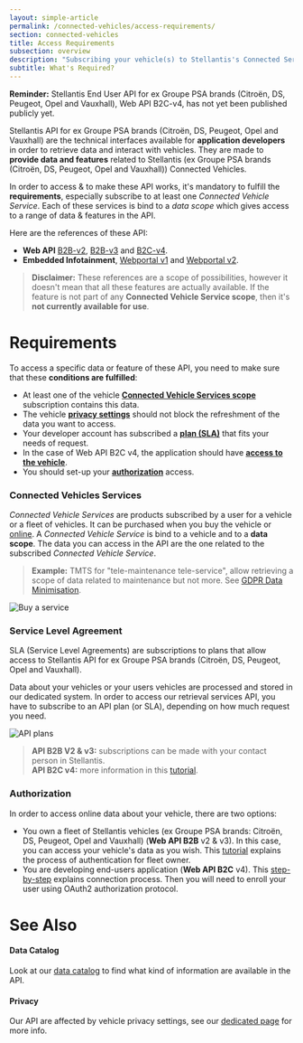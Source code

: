 ```yaml
---
layout: simple-article
permalink: /connected-vehicles/access-requirements/
section: connected-vehicles
title: Access Requirements
subsection: overview
description: "Subscribing your vehicle(s) to Stellantis's Connected Services is mandatory in order to retrieve data."
subtitle: What's Required?
---
```


<div class="notification page-disclaimer">
    <p><strong>Reminder:</strong> Stellantis End User API for ex Groupe PSA brands (Citroën, DS, Peugeot, Opel and Vauxhall), Web API B2C-v4, has not yet been published publicly yet.</p>
</div>


Stellantis API for ex Groupe PSA brands (Citroën, DS, Peugeot, Opel and Vauxhall) are the technical interfaces available for **application developers** in order to retrieve data and interact with vehicles. They are made to **provide data and features** related to Stellantis (ex Groupe PSA brands (Citroën, DS, Peugeot, Opel and Vauxhall)) Connected Vehicles.

In order to access & to make these API works, it's mandatory to fulfill the **requirements**, especially subscribe to at least one *Connected Vehicle Service*. Each of these services is bind to a *data scope* which gives access to a range of data & features in the API.

Here are the references of these API:
- **Web API** [B2B-v2]({{site.baseurl}}/webapi/b2b/api-reference-v2/specification/#article), [B2B-v3]({{site.baseurl}}/webapi/b2b/api-reference-v3/specification/#article) and [B2C-v4]({{site.baseurl}}/webapi/b2c/api-reference/specification/#article).
- **Embedded Infotainment**, [Webportal v1]({{site.baseurl}}/webportal/v1/api-reference/list/#article) and [Webportal v2]({{site.baseurl}}/webportal/v2/api-reference/list/#article).

> **Disclaimer:** These references are a scope of possibilities, however it doesn't mean that all these features are actually available. If the feature is not part of any **Connected Vehicle Service scope**, then it's **not currently available for use**.

# Requirements

To access a specific data or feature of these API, you need to make sure that these **conditions are fulfilled**: 
- At least one of the vehicle **[Connected Vehicle Services scope](#connected-vehicle-services)** subscription contains this data.
- The vehicle **[privacy settings]({{site.baseurl}}/connected-vehicles/privacy/#article)** should not block the refreshment of the data you want to access.
- Your developer account has subscribed a **[plan (SLA)](#service-level-agreement)** that fits your needs of request.
- In the case of Web API B2C v4, the application should have **[access to the vehicle]({{site.baseurl}}/webapi/b2c/quickstart/connect/#article)**.
- You should set-up your **[authorization](#authorization)** access.

### Connected Vehicles Services
*Connected Vehicle Services* are products subscribed by a user for a vehicle or a fleet of vehicles. It can be purchased when you buy the vehicle or [online](https://services-store.peugeot.fr/). A *Connected Vehicle Service* is bind to a vehicle and to a **data scope**. The data you can access in the API are the one related to the subscribed *Connected Vehicle Service*.

> **Example:** TMTS for "tele-maintenance tele-service", allow retrieving a scope of data related to maintenance but not more. See [GDPR Data Minimisation](https://gdpr-info.eu/art-5-gdpr/).

![Buy a service]({{site.baseurl}}/assets/images/services-store.jpg)


### Service Level Agreement

SLA (Service Level Agreements) are subscriptions to plans that allow access to Stellantis API for ex Groupe PSA brands (Citroën, DS, Peugeot, Opel and Vauxhall). 

Data about your vehicles or your users vehicles are processed and stored in our dedicated system. In order to access our retrieval services API, you have to subscribe to an API plan (or SLA), depending on how much request you need.

![API plans]({{site.baseurl}}/assets/images/api-plans.jpg)


> **API B2B V2 & v3:** subscriptions can be made with your contact person in Stellantis.<br>
**API B2C v4:** more information in this [tutorial]({{site.baseurl}}/webapi/b2c/quickstart/connect/#article).

### Authorization

In order to access online data about your vehicle, there are two options:
- You own a fleet of Stellantis vehicles (ex Groupe PSA brands: Citroën, DS, Peugeot, Opel and Vauxhall) (**Web API B2B** v2 & v3). In this case, you can access your vehicle's data as you wish. This [tutorial]({{site.baseurl}}/webapi/b2b/quickstart/authentication/#article) explains the process of authentication for fleet owner.
- You are developing end-users application (**Web API B2C** v4). This [step-by-step]({{site.baseurl}}/webapi/b2c/quickstart/connect/#article) explains connection process. Then you will need to enroll your user using OAuth2 authorization protocol.

# See Also

#### Data Catalog

Look at our [data catalog]({{site.baseurl}}/connected-vehicles/data-catalog/#article) to find what kind of information are available in the API.

#### Privacy

Our API are affected by vehicle privacy settings, see our [dedicated page]({{site.baseurl}}/connected-vehicles/privacy#article) for more info.